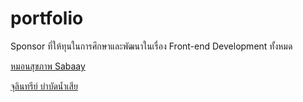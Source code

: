 # portfolio
Sponsor ที่ให้ทุนในการศึกษาและพัฒนาในเรื่อง Front-end Development ทั้งหมด  

[หมอนสุขภาพ Sabaay](http://sabaay.tht.in)

[จุลินทรีย์ บำบัดน้ำเสีย](https://nyromate.com)
